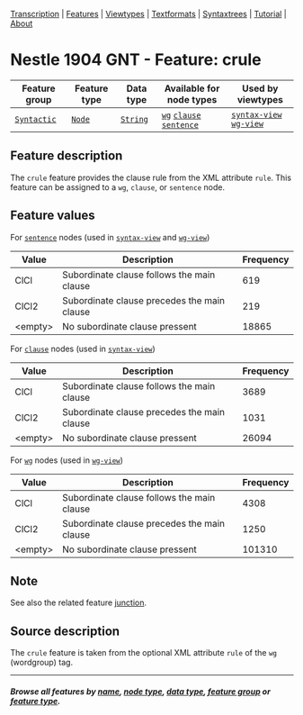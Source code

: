 <a name="start"></a>
<div class="hidden-content">
<a href="../transcription.md">Transcription</a> | <a href="README.md#start">Features</a> | <a href="../viewtypes.md#start">Viewtypes</a> | <a href="../textformats.md#start">Textformats</a> |  <a href="../syntaxtrees.md#start">Syntaxtrees</a> | <a href="../tutorial/README.md#start">Tutorial</a>  | <a href="../about.md#start">About</a>
</div>

# Nestle 1904 GNT - Feature: crule

Feature group | Feature type | Data type | Available for node types | Used by viewtypes
---  | --- | --- | --- | ---
[`Syntactic`](featuresbygroup.md#syntactic-features) | [`Node`](featuresbyfeaturetype.md#node-features) | [`String`](featuresbydatatype.md#string-datatype) | [`wg`](featuresbynodetype.md#wordgroup-nodes) [`clause`](featuresbynodetype.md#clause-nodes) [`sentence`](featuresbynodetype.md#sentence-nodes) | [`syntax-view`](../syntax-view.md#start) [`wg-view`](../wg-view.md#start) 

## Feature description

The `crule` feature provides the clause rule from the XML attribute `rule`. This feature can be assigned to a `wg`, `clause`, or `sentence` node.

## Feature values

For [`sentence`](featuresbynodetype.md#sentence-nodes) nodes (used in [`syntax-view`](../syntax-view.md#start) and  [`wg-view`](../wg-view.md#start))

Value | Description | Frequency
--- | --- | ---
ClCl | Subordinate clause follows the main clause | 619
‎ClCl2 | Subordinate clause precedes the main clause | 219
&lt;empty&gt; | No subordinate clause pressent | 18865 

For [`clause`](featuresbynodetype.md#sentence-nodes) nodes (used in [`syntax-view`](../syntax-view.md#start))

Value | Description | Frequency
--- | --- | ---
ClCl | Subordinate clause follows the main clause | 3689
‎ClCl2 | Subordinate clause precedes the main clause | 1031
&lt;empty&gt; | No subordinate clause pressent | 26094


For [`wg`](featuresbynodetype.md#wordgroup-nodes) nodes (used in [`wg-view`](../wg-view.md#start))

Value | Description | Frequency
--- | --- | ---
ClCl | Subordinate clause follows the main clause | 4308
‎ClCl2 | Subordinate clause precedes the main clause | 1250
&lt;empty&gt; | No subordinate clause pressent | 101310

## Note

See also the related feature [junction](junction.md#readme).

## Source description

The `crule` feature is taken from the optional XML attribute `rule` of the `wg` (wordgroup) tag.

---
#### *Browse all features by [name](featuresbyname.md#start), [node type](featuresbynodetype.md#start), [data type](featuresbydatatype.md#start), [feature group](featuresbygroup.md#start) or [feature type](featuresbyfeaturetype.md#start).*
